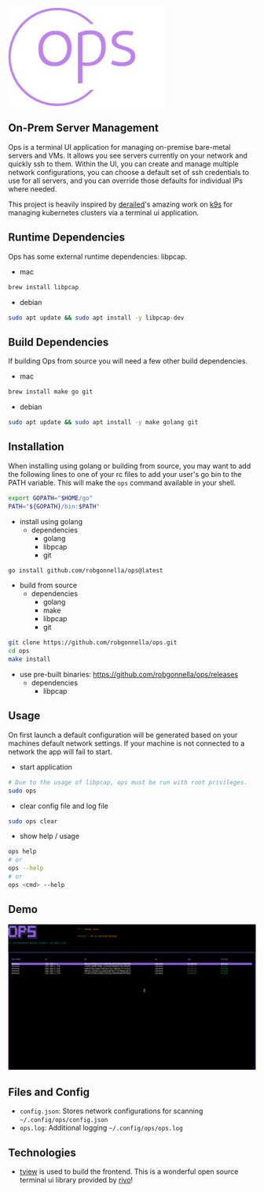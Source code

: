 ![](assets/logo-no-background-small.png)

## On-Prem Server Management

Ops is a terminal UI application for managing on-premise bare-metal servers
and VMs. It allows you see servers currently on your network and quickly ssh to
them. Within the UI, you can create and manage multiple network configurations,
you can choose a default set of ssh credentials to use for all servers, and you
can override those defaults for individual IPs where needed.

This project is heavily inspired by [derailed]'s amazing work on [k9s] for
managing kubernetes clusters via a terminal ui application.

## Runtime Dependencies

Ops has some external runtime dependencies: libpcap.

- mac
```bash
brew install libpcap
```

- debian
```bash
sudo apt update && sudo apt install -y libpcap-dev
```

## Build Dependencies

If building Ops from source you will need a few other build dependencies.

- mac
```bash
brew install make go git
```

- debian
```bash
sudo apt update && sudo apt install -y make golang git
```

## Installation

When installing using golang or building from source, you may want to add the
following lines to one of your rc files to add your user's go bin to the
PATH variable. This will make the `ops` command available in your shell.

```bash
export GOPATH="$HOME/go"
PATH="${GOPATH}/bin:$PATH"
```

- install using golang
  - dependencies
    - golang
    - libpcap
    - git

```bash
go install github.com/robgonnella/ops@latest
```

- build from source
  - dependencies
    - golang
    - make
    - libpcap
    - git

```bash
git clone https://github.com/robgonnella/ops.git
cd ops
make install
```

- use pre-built binaries: https://github.com/robgonnella/ops/releases
  - dependencies
    - libpcap

## Usage

On first launch a default configuration will be generated based on your machines
default network settings. If your machine is not connected to a network the app
will fail to start.

- start application

```bash
# Due to the usage of libpcap, ops must be run with root privileges.
sudo ops
```

- clear config file and log file

```bash
sudo ops clear
```

- show help / usage

```bash
ops help
# or
ops --help
# or
ops <cmd> --help
```

## Demo

![](assets/ops-demo.gif)

## Files and Config

- `config.json`: Stores network configurations for scanning `~/.config/ops/config.json`
- `ops.log`: Additional logging `~/.config/ops/ops.log`

## Technologies

- [tview] is used to build the frontend. This is a wonderful open source
  terminal ui library provided by [rivo]!

[rivo]: https://github.com/rivo
[tview]: https://github.com/rivo/tview
[k9s]: https://github.com/derailed/k9s
[derailed]: https://github.com/derailed
